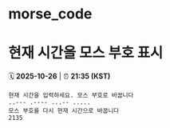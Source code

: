 # morse_code
# 현재 시간을 모스 부호 표시
<!-- MORSE_TIME_START -->
🗓️ **2025-10-26** | ⏰ **21:35 (KST)**

```
현재 시간을 입력하세요. 모스 부호로 바꿉니다
..--- .---- ...-- .....
모스 부호를 다시 현재 시간으로 바꿉니다
2135
```
<!-- MORSE_TIME_END -->
